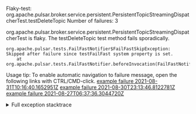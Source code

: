         
Flaky-test: org.apache.pulsar.broker.service.persistent.PersistentTopicStreamingDispatcherTest.testDeleteTopic
Number of failures: 3

org.apache.pulsar.broker.service.persistent.PersistentTopicStreamingDispatcherTest is flaky. The testDeleteTopic test method fails sporadically.

```
org.apache.pulsar.tests.FailFastNotifier$FailFastSkipException: Skipped after failure since testFailFast system property is set.
	at org.apache.pulsar.tests.FailFastNotifier.beforeInvocation(FailFastNotifier.java:88)

```

Usage tip: To enable automatic navigation to failure message, open the following links with CTRL/CMD-click.
[example failure 2021-08-31T10:16:40.1652951Z](https://github.com/apache/pulsar/runs/3471501156?check_suite_focus=true#step:10:1733)
[example failure 2021-08-30T23:13:46.8122781Z](https://github.com/apache/pulsar/runs/3467152431?check_suite_focus=true#step:9:1007)
[example failure 2021-08-27T06:37:36.3044720Z](https://github.com/apache/pulsar/runs/3440411059?check_suite_focus=true#step:9:2929)


<details>
<summary>Full exception stacktrace</summary>
<code><pre>
org.apache.pulsar.tests.FailFastNotifier$FailFastSkipException: Skipped after failure since testFailFast system property is set.
	at org.apache.pulsar.tests.FailFastNotifier.beforeInvocation(FailFastNotifier.java:88)

</pre></code>
</details>

